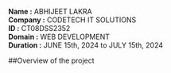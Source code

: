 **Name :** ABHIJEET LAKRA<br/> 
**Company :** CODETECH IT SOLUTIONS<br/>
**ID :** CT08DSS2352<br/>
**Domain :** WEB DEVELOPMENT<br/>
**Duration :** JUNE 15th, 2024 to JULY 15th, 2024<br/>


##Overview of the project
